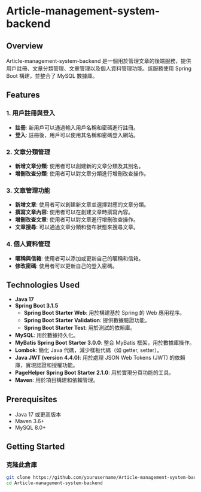 # Article-management-system-backend

## Overview

Article-management-system-backend 是一個用於管理文章的後端服務，提供用戶註冊、文章分類管理、文章管理以及個人資料管理功能。該服務使用 Spring Boot 構建，並整合了 MySQL 數據庫。

## Features

### 1. 用戶註冊與登入

- **註冊**: 新用戶可以通過輸入用戶名稱和密碼進行註冊。
- **登入**: 註冊後，用戶可以使用其名稱和密碼登入網站。

### 2. 文章分類管理

- **新增文章分類**: 使用者可以創建新的文章分類及其別名。
- **增刪改查分類**: 使用者可以對文章分類進行增刪改查操作。

### 3. 文章管理功能

- **新增文章**: 使用者可以創建新文章並選擇對應的文章分類。
- **撰寫文章內容**: 使用者可以在創建文章時撰寫內容。
- **增刪改查文章**: 使用者可以對文章進行增刪改查操作。
- **文章搜尋**: 可以通過文章分類和發布狀態來搜尋文章。

### 4. 個人資料管理

- **暱稱與信箱**: 使用者可以添加或更新自己的暱稱和信箱。
- **修改密碼**: 使用者可以更新自己的登入密碼。

## Technologies Used

- **Java 17**
- **Spring Boot 3.1.5**
  - **Spring Boot Starter Web**: 用於構建基於 Spring 的 Web 應用程序。
  - **Spring Boot Starter Validation**: 提供數據驗證功能。
  - **Spring Boot Starter Test**: 用於測試的依賴庫。
- **MySQL**: 用於數據持久化。
- **MyBatis Spring Boot Starter 3.0.0**: 整合 MyBatis 框架，用於數據庫操作。
- **Lombok**: 簡化 Java 代碼，減少樣板代碼（如 getter, setter）。
- **Java JWT (version 4.4.0)**: 用於處理 JSON Web Tokens (JWT) 的依賴庫，實現認證和授權功能。
- **PageHelper Spring Boot Starter 2.1.0**: 用於實現分頁功能的工具。
- **Maven**: 用於項目構建和依賴管理。

## Prerequisites

- Java 17 或更高版本
- Maven 3.6+
- MySQL 8.0+

## Getting Started

### 克隆此倉庫

```bash
git clone https://github.com/yourusername/Article-management-system-backend.git
cd Article-management-system-backend
